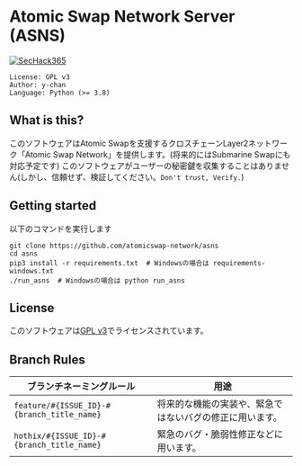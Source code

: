 # Atomic Swap Network Server (ASNS)
[![SecHack365](https://img.shields.io/badge/SecHack365-2020-ffd700.svg)](https://sechack365.nict.go.jp/)
```
License: GPL v3
Author: y-chan
Language: Python (>= 3.8)
```

## What is this?
このソフトウェアはAtomic Swapを支援するクロスチェーンLayer2ネットワーク「Atomic Swap Network」を提供します。(将来的にはSubmarine Swapにも対応予定です)
このソフトウェアがユーザーの秘密鍵を収集することはありません(しかし、信頼せず、検証してください。`Don't trust, Verify.`)

## Getting started
以下のコマンドを実行します
```
git clone https://github.com/atomicswap-network/asns
cd asns
pip3 install -r requirements.txt  # Windowsの場合は requirements-windows.txt
./run_asns  # Windowsの場合は python run_asns
```

## License
このソフトウェアは[GPL v3](LICENSE)でライセンスされています。

## Branch Rules

|ブランチネーミングルール|用途|
|---|---|
|`feature/#{ISSUE_ID}-#{branch_title_name}`|将来的な機能の実装や、緊急ではないバグの修正に用います。|
|`hothix/#{ISSUE_ID}-#{branch_title_name}`|緊急のバグ・脆弱性修正などに用います。|
